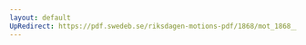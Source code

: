 ```yaml
---
layout: default
UpRedirect: https://pdf.swedeb.se/riksdagen-motions-pdf/1868/mot_1868__ak__00325.pdf
---
```

